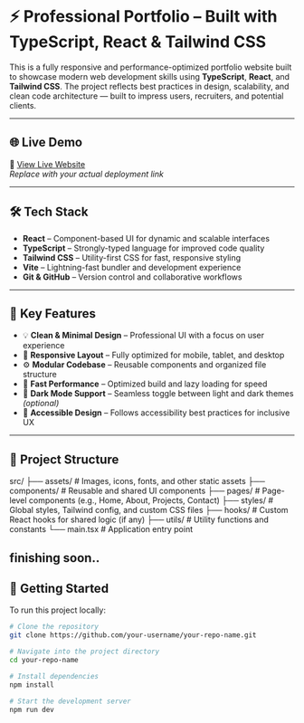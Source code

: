 # ⚡ Professional Portfolio – Built with TypeScript, React & Tailwind CSS

This is a fully responsive and performance-optimized portfolio website built to showcase modern web development skills using **TypeScript**, **React**, and **Tailwind CSS**. The project reflects best practices in design, scalability, and clean code architecture — built to impress users, recruiters, and potential clients.

---

## 🌐 Live Demo

🔗 [View Live Website](https://)  
*Replace with your actual deployment link*

---

## 🛠️ Tech Stack

- **React** – Component-based UI for dynamic and scalable interfaces  
- **TypeScript** – Strongly-typed language for improved code quality  
- **Tailwind CSS** – Utility-first CSS for fast, responsive styling  
- **Vite** – Lightning-fast bundler and development experience  
- **Git & GitHub** – Version control and collaborative workflows

---

## 🎯 Key Features

- 💡 **Clean & Minimal Design** – Professional UI with a focus on user experience  
- 📱 **Responsive Layout** – Fully optimized for mobile, tablet, and desktop  
- ⚙️ **Modular Codebase** – Reusable components and organized file structure  
- 🚀 **Fast Performance** – Optimized build and lazy loading for speed  
- 🌙 **Dark Mode Support** – Seamless toggle between light and dark themes *(optional)*  
- 🧠 **Accessible Design** – Follows accessibility best practices for inclusive UX

---

## 📁 Project Structure

src/
├── assets/ # Images, icons, fonts, and other static assets
├── components/ # Reusable and shared UI components
├── pages/ # Page-level components (e.g., Home, About, Projects, Contact)
├── styles/ # Global styles, Tailwind config, and custom CSS files
├── hooks/ # Custom React hooks for shared logic (if any)
├── utils/ # Utility functions and constants
└── main.tsx # Application entry point

finishing soon.. 
---

## 🚀 Getting Started

To run this project locally:

```bash
# Clone the repository
git clone https://github.com/your-username/your-repo-name.git

# Navigate into the project directory
cd your-repo-name

# Install dependencies
npm install

# Start the development server
npm run dev
